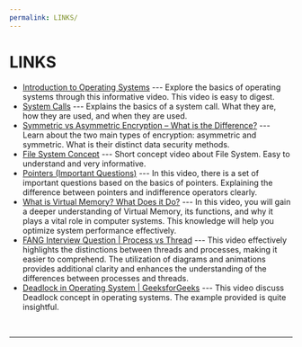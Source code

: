 ```yaml
---
permalink: LINKS/
---
```


# LINKS

* [Introduction to Operating Systems](https://www.youtube.com/watch?v=vBURTt97EkA&list=PLBlnK6fEyqRiVhbXDGLXDk_OQAeuVcp2O&ab_channel=NesoAcademy) --- 
Explore the basics of operating systems through this informative video. This video is easy to digest.
* [System Calls](https://www.youtube.com/watch?v=vBURTt97EkA&list=PLBlnK6fEyqRiVhbXDGLXDk_OQAeuVcp2O&ab_channel=NesoAcademy) --- 
Explains the basics of a system call. What they are, how they are used, and when they are used.
* [Symmetric vs Asymmetric Encryption – What is the Difference?](https://www.youtube.com/watch?v=nRou-J4YN4Y&ab_channel=JonGood) ---
Learn about the two main types of encryption: asymmetric and symmetric. What is their distinct data security methods.
* [File System Concept](https://www.youtube.com/watch?v=mzUyMy7Ihk0&ab_channel=Udacity) ---
Short concept video about File System. Easy to understand and very informative.
* [Pointers (Important Questions)](https://www.youtube.com/watch?v=cEphEIMaqms&ab_channel=NesoAcademy) ---
In this video, there is a set of important questions based on the basics of pointers. Explaining the difference between pointers and indifference operators clearly.
* [What is Virtual Memory? What Does it Do?](https://www.youtube.com/watch?v=qeOBEOBJREs&ab_channel=EyeonTech) ---
In this video, you will gain a deeper understanding of Virtual Memory, its functions, and why it plays a vital role in computer systems. This knowledge will help you optimize system performance effectively.
* [FANG Interview Question | Process vs Thread](https://www.youtube.com/watch?v=4rLW7zg21gI) ---
This video effectively highlights the distinctions between threads and processes, making it easier to comprehend. The utilization of diagrams and animations provides additional clarity and enhances the understanding of the differences between processes and threads.
* [Deadlock in Operating System | GeeksforGeeks](https://www.youtube.com/watch?v=onkWXaXAgbY) ---
This video discuss Deadlock concept in operating systems. The example provided is quite insightful.
<br>
<hr>
